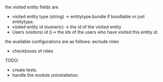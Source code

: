 the visited entity fields are


- visited entity type  (string) -> entitytype.bundle if bundlable or just entitytype.
- visited entity id (numeric) -> the id of the visited entity
- Users (visitors) id ()-> the ids of the users who have visited this entity id.

the available configurations are as follows:
exclude roles
- checkboxes of roles

TODO:
- create tests.
- handle the module uninstallation.
